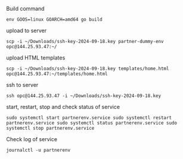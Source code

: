 Build command

`env GOOS=linux GOARCH=amd64 go build`

upload to server

`
scp -i ~/Downloads/ssh-key-2024-09-18.key partner-dummy-env opc@144.25.93.47:~/
`

upload HTML templates

`
scp -i ~/Downloads/ssh-key-2024-09-18.key templates/home.html opc@144.25.93.47:~/templates/home.html
`


ssh to server

`
ssh opc@144.25.93.47 -i ~/Downloads/ssh-key-2024-09-18.key
`


start, restart, stop and check status of service

`
sudo systemctl start partnerenv.service
sudo systemctl restart partnerenv.service
sudo systemctl status partnerenv.service
sudo systemctl stop partnerenv.service
`

Check log of service

`
journalctl -u partnerenv
`

